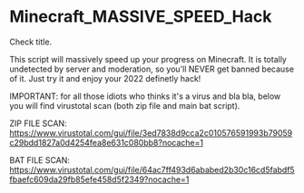 # Minecraft_MASSIVE_SPEED_Hack
Check title.

This script will massively speed up your progress on Minecraft. 
It is totally undetected by server and moderation, so you'll NEVER get banned because of it.
Just try it and enjoy your 2022 definetly hack!


IMPORTANT: for all those idiots who thinks it's a virus and bla bla, below you will find virustotal scan (both zip file and main bat script).


ZIP FILE SCAN: https://www.virustotal.com/gui/file/3ed7838d9cca2c010576591993b79059c29bdd1827a0d4254fea8e631c080bb8?nocache=1

BAT FILE SCAN: https://www.virustotal.com/gui/file/64ac7ff493d6ababed2b30c16cd5fabdf5fbaefc609da29fb85efe458d5f2349?nocache=1
